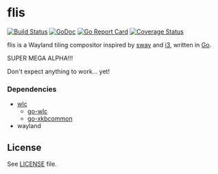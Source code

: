# flis
[![Build Status](https://travis-ci.org/mikkeloscar/flis.svg?branch=master)](https://travis-ci.org/mikkeloscar/flis)
[![GoDoc](https://godoc.org/github.com/mikkeloscar/flis?status.svg)](https://godoc.org/github.com/mikkeloscar/flis)
[![Go Report Card](https://goreportcard.com/badge/github.com/mikkeloscar/flis)](https://goreportcard.com/report/github.com/mikkeloscar/flis)
[![Coverage Status](https://coveralls.io/repos/github/mikkeloscar/flis/badge.svg)](https://coveralls.io/github/mikkeloscar/flis)

flis is a Wayland tiling compositor inspired by [sway][sway] and [i3][i3],
written in [Go][golang].

SUPER MEGA ALPHA!!!

Don't expect anything to work... yet!

### Dependencies

* [wlc][wlc]
  * [go-wlc][go-wlc]
  * [go-xkbcommon][go-xkbcommon]
* wayland

## License

See [LICENSE](LICENSE) file.

[sway]: https://github.com/SirCmpwn/sway
[i3]: https://i3wm.org/
[golang]: https://golang.org
[wlc]: https://github.com/Cloudef/wlc
[go-wlc]: https://github.com/mikkeloscar/go-wlc
[go-xkbcommon]: https://github.com/mikkeloscar/go-xkbcommon
